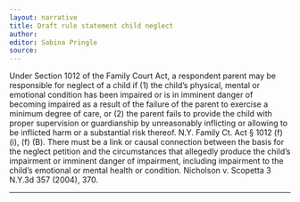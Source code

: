 ```yaml
---
layout: narrative
title: Draft rule statement child neglect
author:
editor: Sabina Pringle
source:
---
```


Under Section 1012 of the Family Court Act, a respondent parent may be responsible for neglect of a child if (1) the child’s physical, mental or emotional condition has been impaired or is in imminent danger of becoming impaired as a result of the failure of the parent to exercise a minimum degree of care, or (2) the parent fails to provide the child with proper supervision or guardianship by unreasonably inflicting or allowing to be inflicted harm or a substantial risk thereof. N.Y. Family Ct. Act § 1012 (f) (i), (f) (B).  There must be a link or causal connection between the basis for the neglect petition and the circumstances that allegedly produce the child’s impairment or imminent danger of impairment, including impairment to the child’s emotional or mental health or condition. Nicholson v. Scopetta 3 N.Y.3d 357 (2004), 370. 

---
